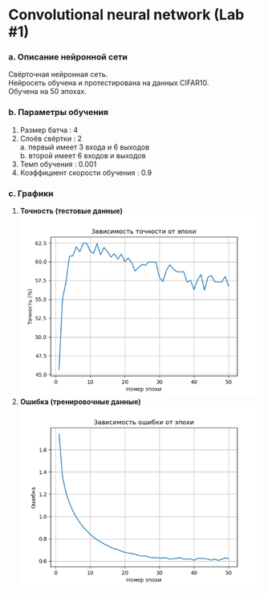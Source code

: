 # Convolutional neural network (Lab #1)

### a. Описание нейронной сети
Свёрточная нейронная сеть.\
Нейросеть обучена и протестирована на данных CIFAR10.\
Обучена на 50 эпохах.


### b. Параметры обучения
1. Размер батча : 4
2. Слоёв свёртки : 2\
    a. первый имеет 3 входа и 6 выходов\
    b. второй имеет 6 входов и выходов
3. Темп обучения : 0.001
4. Коэффициент скорости обучения : 0.9


### c. Графики
1. **Точность (тестовые данные)**\
![Accuracy](https://github.com/temp-rw/Neural_Networks/blob/master/Graphs/Accuracy.png)
2. **Ошибка (тренировочные данные)**\
![Loss](https://github.com/temp-rw/Neural_Networks/blob/master/Graphs/Loss.png)
